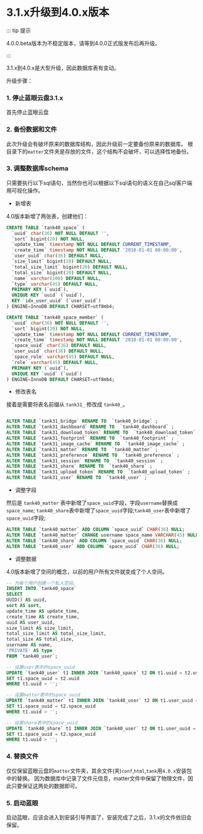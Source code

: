 # 3.1.x升级到4.0.x版本

::: tip 提示

4.0.0.beta版本为不稳定版本，请等到4.0.0正式版发布后再升级。

:::

3.1.x到4.0.x是大型升级，因此数据库表有变动。

升级步骤：

### 1. 停止蓝眼云盘3.1.x

首先停止蓝眼云盘

### 2. 备份数据和文件
此次升级会有破坏原来的数据库结构，因此升级前一定要备份原来的数据库。
根目录下的`matter`文件夹是存放的文件，这个结构不会破坏，可以选择性地备份。


### 3. 调整数据库schema
只需要执行以下sql语句，当然你也可以根据以下sql语句的语义在自己sql客户端用可视化操作。

- 新增表

4.0版本新增了两张表，创建他们：
```sql
CREATE TABLE `tank40_space` (
  `uuid` char(36) NOT NULL DEFAULT '',
  `sort` bigint(20) NOT NULL,
  `update_time` timestamp NOT NULL DEFAULT CURRENT_TIMESTAMP,
  `create_time` timestamp NOT NULL DEFAULT '2018-01-01 00:00:00',
  `user_uuid` char(36) DEFAULT NULL,
  `size_limit` bigint(20) DEFAULT NULL,
  `total_size_limit` bigint(20) DEFAULT NULL,
  `total_size` bigint(20) DEFAULT NULL,
  `name` varchar(100) DEFAULT NULL,
  `type` varchar(45) DEFAULT NULL,
  PRIMARY KEY (`uuid`),
  UNIQUE KEY `uuid` (`uuid`),
  KEY `idx_user_uuid` (`user_uuid`)
) ENGINE=InnoDB DEFAULT CHARSET=utf8mb4;

CREATE TABLE `tank40_space_member` (
  `uuid` char(36) NOT NULL DEFAULT '',
  `sort` bigint(20) NOT NULL,
  `update_time` timestamp NOT NULL DEFAULT CURRENT_TIMESTAMP,
  `create_time` timestamp NOT NULL DEFAULT '2018-01-01 00:00:00',
  `space_uuid` char(36) DEFAULT NULL,
  `user_uuid` char(36) DEFAULT NULL,
  `space_role` varchar(45) DEFAULT NULL,
  `role` varchar(45) DEFAULT NULL,
  PRIMARY KEY (`uuid`),
  UNIQUE KEY `uuid` (`uuid`)
) ENGINE=InnoDB DEFAULT CHARSET=utf8mb4;
```

- 修改表名

接着是需要将表名前缀从 `tank31_` 修改成 `tank40_`。
```sql

ALTER TABLE `tank31_bridge` RENAME TO  `tank40_bridge` ;
ALTER TABLE `tank31_dashboard` RENAME TO  `tank40_dashboard` ;
ALTER TABLE `tank31_download_token` RENAME TO  `tank40_download_token` ;
ALTER TABLE `tank31_footprint` RENAME TO  `tank40_footprint` ;
ALTER TABLE `tank31_image_cache` RENAME TO  `tank40_image_cache` ;
ALTER TABLE `tank31_matter` RENAME TO  `tank40_matter` ;
ALTER TABLE `tank31_preference` RENAME TO  `tank40_preference` ;
ALTER TABLE `tank31_session` RENAME TO  `tank40_session` ;
ALTER TABLE `tank31_share` RENAME TO  `tank40_share` ;
ALTER TABLE `tank31_upload_token` RENAME TO  `tank40_upload_token` ;
ALTER TABLE `tank31_user` RENAME TO  `tank40_user` ;


```

- 调整字段

然后是 `tank40_matter` 表中新增了`space_uuid`字段，字段`username`替换成`space_name`; `tank40_share`表中新增了`space_uuid`字段;`tank40_user`表中新增了`space_uuid`字段;
```sql
ALTER TABLE `tank40_matter` ADD COLUMN `space_uuid` CHAR(36) NULL;
ALTER TABLE `tank40_matter` CHANGE username space_name VARCHAR(45) NULL;
ALTER TABLE `tank40_share` ADD COLUMN `space_uuid` CHAR(36) NULL;
ALTER TABLE `tank40_user` ADD COLUMN `space_uuid` CHAR(36) NULL;
```

- 调整数据

4.0版本新增了空间的概念，以前的用户所有文件就变成了个人空间。
```sql
-- 为每个用户创建一个私人空间。
INSERT INTO `tank40_space`
SELECT
UUID() AS uuid,
sort AS sort,
update_time AS update_time,
create_time AS create_time,
uuid AS user_uuid,
size_limit AS size_limit,
total_size_limit AS total_size_limit,
total_size AS total_size,
username AS name,
'PRIVATE' AS type
FROM `tank40_user`;

-- 设置user表中的space_uuid
UPDATE `tank40_user` t1 INNER JOIN `tank40_space` t2 ON t1.uuid = t2.user_uuid
SET t1.space_uuid = t2.uuid
WHERE t1.uuid > '';

-- 设置matter表中的space_uuid
UPDATE `tank40_matter` t1 INNER JOIN `tank40_user` t2 ON t1.user_uuid = t2.uuid
SET t1.space_uuid = t2.space_uuid
WHERE t1.uuid > '';

-- 设置share表中的space_uuid
UPDATE `tank40_share` t1 INNER JOIN `tank40_user` t2 ON t1.user_uuid = t2.uuid
SET t1.space_uuid = t2.space_uuid
WHERE t1.uuid > '';
```

### 4. 替换文件

仅仅保留蓝眼云盘的`matter`文件夹，其余文件(夹)`conf`,`html`,`tank`用`4.0.x`安装包中的替换。
因为数据库中记录了文件元信息，matter文件中保留了物理文件，因此只要保证这两处的数据即可。


### 5. 启动蓝眼

启动蓝眼，应该会进入到安装引导界面了，安装完成了之后，3.1.x的文件依旧会保留。
